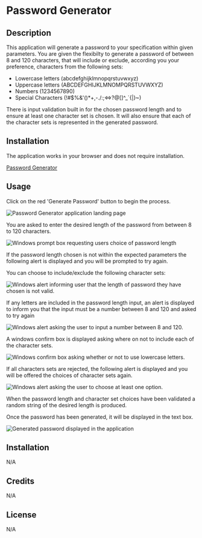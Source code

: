 # Password Generator

## Description

This application will generate a password to your specification within given parameters. You are given the flexibilty to generate a password of between 8 and 120 characters, that will include or exclude, according you your preference, characters from the following sets:

- Lowercase letters (abcdefghijklmnopqrstuvwxyz)
- Uppercase letters (ABCDEFGHIJKLMNOMPQRSTUVWXYZ)
- Numbers (1234567890)
- Special Characters (!#$%&'()*+,-./:;<=>?@[\]^_`{|}~)

There is input validation built in for the chosen password length and to ensure at least one character set is chosen. It will also ensure that each of the character sets is represented in the generated password.

 
## Installation

The application works in your browser and does not require installation.

[Password Generator](https://wolldog.github.io/password-generator/)
 
## Usage
 
Click on the red 'Generate Password' button to begin the process.

![Password Generator application landing page](https://user-images.githubusercontent.com/110208272/204976567-dfb3820c-673a-4dbc-9cfb-4c8827ee11d9.png)

You are asked to enter the desired length of the password from between 8 to 120 characters.

![Windows prompt box requesting users choice of password length](https://user-images.githubusercontent.com/110208272/204707700-77a2724f-b4a0-42e6-85f2-9dff9894f230.png)

If the password length chosen is not within the expected parameters the following alert is displayed and you will be prompted to try again.


You can choose to include/exclude the following character sets:
 
![Windows alert informing user that the length of password they have chosen is not valid.](https://user-images.githubusercontent.com/110208272/204710560-5cef44e4-eb3d-4d93-866a-05934b3f6268.png)

 If any letters are included in the password length input, an alert is displayed to inform you that the input must be a number between 8 and 120 and asked to try again
 
 ![Windows alert asking the user to input a number between 8 and 120.](https://user-images.githubusercontent.com/110208272/204710915-40fc77a8-4cb3-479b-ac98-ae5c28d5d62a.png)
 
 A windows confirm box is displayed asking where on not to include each of the character sets.
 
 ![Windows confirm box asking whether or not to use lowercase letters.](https://user-images.githubusercontent.com/110208272/204711252-6296d513-4b8b-4719-b69f-a959d2a6042c.png)
 
If all characters sets are rejected, the following alert is displayed and you will be offered the choices of character sets again.
 
![Windows alert asking the user to choose at least one option.](https://user-images.githubusercontent.com/110208272/204711700-d3af45fd-d014-44b2-98c7-42f3c57bf92c.png)

When the password length and character set choices have been validated a random string of the desired length is produced. 

Once the password has been generated, it will be displayed in the text box.

![Generated password displayed in the application](https://user-images.githubusercontent.com/110208272/204977583-6d54e897-0ee8-4914-befa-9467acb1b84e.png)


## Installation

N/A

## Credits

N/A

## License

N/A


